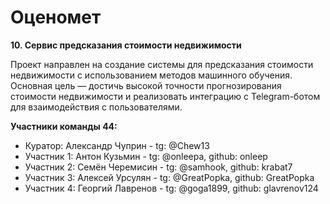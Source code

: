 # Оценомет

**10. Сервис предсказания стоимости недвижимости**

Проект направлен на создание системы для предсказания стоимости недвижимости с использованием методов машинного обучения. 
Основная цель — достичь высокой точности прогнозирования стоимости недвижимости и реализовать интеграцию с Telegram-ботом для взаимодействия с пользователями.

**Участники команды 44:**

* Куратор: Александр Чуприн - tg: @Chew13
* Участник 1: Антон Кузьмин - tg: @onleepa, github: onleep
* Участник 2: Семён Черемисин - tg: @samhook, github: krabat7
* Участник 3: Алексей Урсулян - tg: @GreatPopka, github: GreatPopka
* Участник 4: Георгий Лавренов - tg: @goga1899, github: glavrenov124
